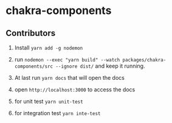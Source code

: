 # chakra-components

## Contributors

1. Install `yarn add -g nodemon`
2. run
   `nodemon --exec "yarn build" --watch packages/chakra-components/src --ignore dist/`
   and keep it running.

3. At last run `yarn docs` that will open the docs
4. open `http://localhost:3000` to access the docs

5. for unit test `yarn unit-test`
6. for integration test `yarn inte-test`

